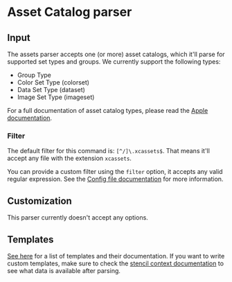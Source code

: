 # Asset Catalog parser

## Input

The assets parser accepts one (or more) asset catalogs, which it'll parse for supported set types and groups. We currently support the following types:
- Group Type
- Color Set Type (colorset)
- Data Set Type (dataset)
- Image Set Type (imageset)

For a full documentation of asset catalog types, please read the [Apple documentation](https://developer.apple.com/library/content/documentation/Xcode/Reference/xcode_ref-Asset_Catalog_Format/AssetTypes.html).

### Filter

The default filter for this command is: `[^/]\.xcassets$`. That means it'll accept any file with the extension `xcassets`.

You can provide a custom filter using the `filter` option, it accepts any valid regular expression. See the [Config file documentation](../ConfigFile.md) for more information.

## Customization

This parser currently doesn't accept any options.

## Templates

[See here](../templates/xcassets) for a list of templates and their documentation. If you want to write custom templates, make sure to check the [stencil context documentation](../SwiftGenKit%20Contexts/Assets.md) to see what data is available after parsing.
